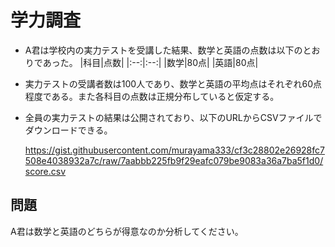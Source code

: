# 学力調査

* A君は学校内の実力テストを受講した結果、数学と英語の点数は以下のとおりであった。
   |科目|点数|
   |:--:|:--:|
   |数学|80点|
   |英語|80点|

* 実力テストの受講者数は100人であり、数学と英語の平均点はそれぞれ60点程度である。また各科目の点数は正規分布していると仮定する。
* 全員の実力テストの結果は公開されており、以下のURLからCSVファイルでダウンロードできる。

   https://gist.githubusercontent.com/murayama333/cf3c28802e26928fc7508e4038932a7c/raw/7aabbb225fb9f29eafc079be9083a36a7ba5f1d0/score.csv


## 問題

A君は数学と英語のどちらが得意なのか分析してください。

